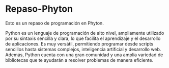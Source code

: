 # Repaso-Phyton
Esto es un repaso de programación en Phyton.

Python es un lenguaje de programación de alto nivel, ampliamente utilizado por su sintaxis sencilla y clara, lo que facilita el aprendizaje y el desarrollo de aplicaciones. Es muy versátil, permitiendo programar desde scripts sencillos hasta sistemas complejos, inteligencia artificial y desarrollo web. Además, Python cuenta con una gran comunidad y una amplia variedad de bibliotecas que te ayudarán a resolver problemas de manera eficiente.

